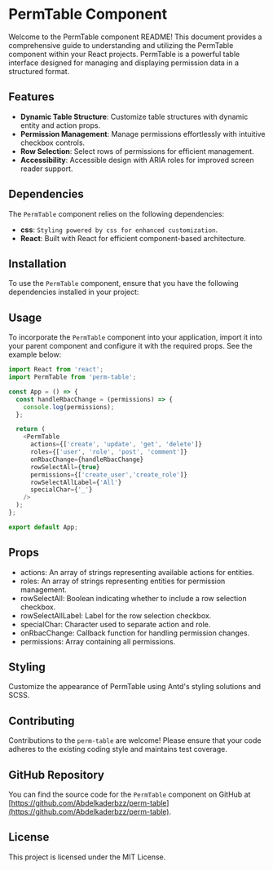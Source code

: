 # PermTable Component

Welcome to the PermTable component README! This document provides a comprehensive guide to understanding and utilizing the PermTable component within your React projects. PermTable is a powerful table interface designed for managing and displaying permission data in a structured format.

## Features

- **Dynamic Table Structure**: Customize table structures with dynamic entity and action props.
- **Permission Management**: Manage permissions effortlessly with intuitive checkbox controls.
- **Row Selection**: Select rows of permissions for efficient management.
- **Accessibility**:  Accessible design with ARIA roles for improved screen reader support.

## Dependencies

The `PermTable` component relies on the following dependencies:

- **css**:  `Styling powered by css for enhanced customization`.
- **React**: Built with React for efficient component-based architecture.

## Installation

To use the `PermTable` component, ensure that you have the following dependencies installed in your project:

## Usage

To incorporate the `PermTable` component into your application, import it into your parent component and configure it with the required props. See the example below:
```js
import React from 'react';
import PermTable from 'perm-table';

const App = () => {
  const handleRbacChange = (permissions) => {
    console.log(permissions);
  };

  return (
    <PermTable
      actions={['create', 'update', 'get', 'delete']}
      roles={['user', 'role', 'post', 'comment']}
      onRbacChange={handleRbacChange}
      rowSelectAll={true}
      permissions={['create_user','create_role']}
      rowSelectAllLabel={'All'}
      specialChar={'_'}
    />
  );
};

export default App;
```

## Props

- actions: An array of strings representing available actions for entities.
- roles: An array of strings representing entities for permission management.
- rowSelectAll: Boolean indicating whether to include a row selection checkbox.
- rowSelectAllLabel: Label for the row selection checkbox.
- specialChar: Character used to separate action and role.
- onRbacChange: Callback function for handling permission changes.
- permissions: Array containing all permissions.

## Styling

Customize the appearance of PermTable using Antd's styling solutions and SCSS.

## Contributing

Contributions to the `perm-table` are welcome! Please ensure that your code adheres to the existing coding style and maintains test coverage.

## GitHub Repository

You can find the source code for the `PermTable` component on GitHub at [https://github.com/Abdelkaderbzz/perm-table](https://github.com/Abdelkaderbzz/perm-table).

## License

This project is licensed under the MIT License.